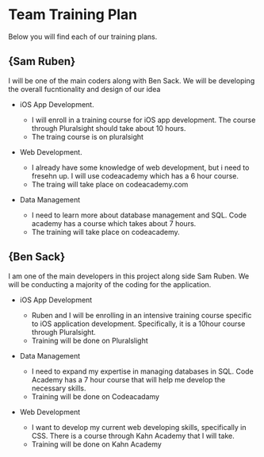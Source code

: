 
# Team Training Plan
Below you will find each of our training plans.

## {Sam Ruben}

I will be one of the main coders along with Ben Sack.  We will be developing the overall fucntionality and design of our idea
- iOS App Development.
  - I will enroll in a training course for iOS app development.  The course through Pluralsight should take about 10 hours.
  - The traing course is on pluralsight

- Web Development.
  - I already have some knowledge of web development, but i need to fresehn up.  I will use codeacademy which has a 6 hour course.
  - The traing will take place on codeacademy.com

- Data Management
  - I need to learn more about database management and SQL.  Code academy has a course which takes about 7 hours.
  - The training will take place on codeacademy.

## {Ben Sack}

I am one of the main developers in this project along side Sam Ruben. We will be conducting a majority of the coding for the application.
- iOS App Development
	- Ruben and I will be enrolling in an intensive training course specific to iOS application development. Specifically, it is a 10hour course through Pluralsight.
	- Training will be done on Pluralslight
	
- Data Management
	- I need to expand my expertise in managing databases in SQL. Code Academy has a 7 hour course that will help me develop the necessary skills.
	- Training will be done on Codeacadamy

- Web Development
	- I want to develop my current web developing skills, specifically in CSS. There is a course through Kahn Academy that I will take.
	- Training will be done on Kahn Academy
